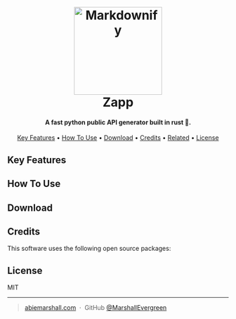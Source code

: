 
<!-- Markdownify readme used as inspiration -->
<h1 align="center">
  <br>
  <a href="http://www.amitmerchant.com/electron-markdownify"><img src="https://raw.githubusercontent.com/amitmerchant1990/electron-markdownify/master/app/img/markdownify.png" alt="Markdownify" width="200"></a>
  <br>
  Zapp
  <br>
</h1>

<h4 align="center">A fast python public API generator built in rust 🦀.</h4>

<!-- Add badges here -->

<p align="center">
  <a href="#key-features">Key Features</a> •
  <a href="#how-to-use">How To Use</a> •
  <a href="#download">Download</a> •
  <a href="#credits">Credits</a> •
  <a href="#related">Related</a> •
  <a href="#license">License</a>
</p>

## Key Features

## How To Use

## Download

## Credits

This software uses the following open source packages:

<!-- Credit the main rust packages used. -->
<!-- * [Electron](http://electron.atom.io/) -->

## License

MIT

---

> [abiemarshall.com](https://www.abiemarshall.com) &nbsp;&middot;&nbsp;
> GitHub [@MarshallEvergreen](https://github.com/MarshallEvergreen)
